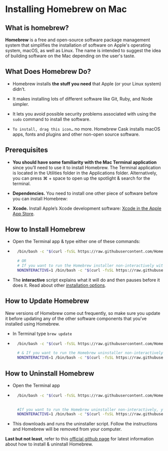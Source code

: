 # Installing Homebrew on Mac

## What is homebrew?

**Homebrew** is a free and open-source software package management system that simplifies the installation of software on Apple's operating system, macOS, as well as Linux. The name is intended to suggest the idea of building software on the Mac depending on the user's taste.

## What Does Homebrew Do?

* Homebrew installs **the stuff you need** that Apple (or your Linux system) didn’t.
    
* It makes installing lots of different software like Git, Ruby, and Node simpler.
    
* It lets you avoid possible security problems associated with using the `sudo` command to install the software.
    
* `To install, drag this icon…` no more. Homebrew Cask installs macOS apps, fonts and plugins and other non-open source software.
    

## Prerequisites

* **You should have some familiarity with the Mac Terminal application** since you’ll need to use it to install Homebrew. The Terminal application is located in the Utilities folder in the Applications folder. Alternatively, you can press ⌘ + space to open up the spotlight & search for the terminal.
    
* **Dependencies.** You need to install one other piece of software before you can install Homebrew:
    
* **Xcode.** Install Apple’s Xcode development software: [Xcode in the Apple App Store](http://itunes.apple.com/us/app/xcode/id497799835?ls=1&mt=12).
    

## How to Install Homebrew

* Open the Terminal app & type either one of these commands:
    
* ```bash
    /bin/bash -c "$(curl -fsSL https://raw.githubusercontent.com/Homebrew/install/HEAD/install.sh)"
    
    # OR
    # If you want to run the Homebrew installer non-interactively without prompting for passwords (e.g. in automation scripts), you can use:
    NONINTERACTIVE=1 /bin/bash -c "$(curl -fsSL https://raw.githubusercontent.com/Homebrew/install/HEAD/install.sh)"
    ```
    

* The **interactive** script explains what it will do and then pauses before it does it. Read about other [installation options](https://docs.brew.sh/Installation).
    

## How to Update Homebrew

New versions of Homebrew come out frequently, so make sure you update it before updating any of the other software components that you’ve installed using Homebrew.

* In Terminal type `brew update`
    
* ```bash
    /bin/bash -c "$(curl -fsSL https://raw.githubusercontent.com/Homebrew/install/HEAD/uninstall.sh)"
    
    # & If you want to run the Homebrew uninstaller non-interactively, you can use: 
    NONINTERACTIVE=1 /bin/bash -c "$(curl -fsSL https://raw.githubusercontent.com/Homebrew/install/HEAD/uninstall.sh)"
    ```
    

## How to Uninstall Homebrew

* Open the Terminal app
    
* ```bash
    /bin/bash -c "$(curl -fsSL https://raw.githubusercontent.com/Homebrew/install/HEAD/uninstall.sh)"
    
    
    #If you want to run the Homebrew uninstaller non-interactively, you can use:
    NONINTERACTIVE=1 /bin/bash -c "$(curl -fsSL https://raw.githubusercontent.com/Homebrew/install/HEAD/uninstall.sh)"
    ```
    

* This downloads and runs the uninstaller script. Follow the instructions and Homebrew will be removed from your computer.
    

**Last but not least**, refer to this [official github page](https://github.com/Homebrew/install#homebrew-uninstaller) for latest information about how to install & uninstall Homebrew.